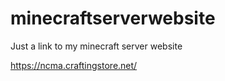 # minecraftserverwebsite
Just a link to my minecraft server website

https://ncma.craftingstore.net/
